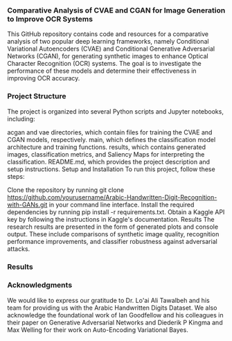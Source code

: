 ### Comparative Analysis of CVAE and CGAN for Image Generation to Improve OCR Systems
This GitHub repository contains code and resources for a comparative analysis of two popular deep learning frameworks, namely Conditional Variational Autoencoders (CVAE) and Conditional Generative Adversarial Networks (CGAN), for generating synthetic images to enhance Optical Character Recognition (OCR) systems. The goal is to investigate the performance of these models and determine their effectiveness in improving OCR accuracy.

### Project Structure
The project is organized into several Python scripts and Jupyter notebooks, including:

acgan and vae directories, which contain files for training the CVAE and CGAN models, respectively.
main, which defines the classification model architecture and training functions.
results, which contains generated images, classification metrics, and Saliency Maps for interpreting the classification.
README.md, which provides the project description and setup instructions.
Setup and Installation
To run this project, follow these steps:

Clone the repository by running git clone https://github.com/yourusername/Arabic-Handwritten-Digit-Recognition-with-GANs.git in your command line interface.
Install the required dependencies by running pip install -r requirements.txt.
Obtain a Kaggle API key by following the instructions in Kaggle's documentation.
Results
The research results are presented in the form of generated plots and console output. These include comparisons of synthetic image quality, recognition performance improvements, and classifier robustness against adversarial attacks.

### Results


### Acknowledgments
We would like to express our gratitude to Dr. Lo'ai Ali Tawalbeh and his team for providing us with the Arabic Handwritten Digits Dataset. We also acknowledge the foundational work of Ian Goodfellow and his colleagues in their paper on Generative Adversarial Networks and Diederik P Kingma and Max Welling for their work on Auto-Encoding Variational Bayes.